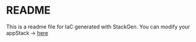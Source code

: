 # README
This is a readme file for IaC generated with StackGen.
You can modify your appStack -> [here](http://main.dev.stackgen.com/appstacks/13b5bd13-dc84-4799-b2ac-85870fbde9a3)
